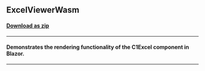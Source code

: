 ## ExcelViewerWasm
#### [Download as zip](https://grapecity.github.io/DownGit/#/home?url=https://github.com/GrapeCity/ComponentOne-Service-Components-Samples/tree/master/Excel/Blazor/ExcelViewerWasm)
____
#### Demonstrates the rendering functionality of the C1Excel component in Blazor.
____
